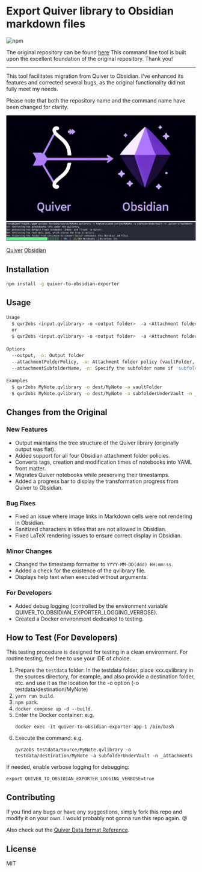 # Export Quiver library to Obsidian markdown files

![npm](https://img.shields.io/npm/v/quiver-to-obsidian-exporter)

The original repository can be found 
[here](https://github.com/Yukaii/quiver-markdown-exporter)
This command line tool is built upon the excellent foundation of the original repository.
Thank you!

---

This tool facilitates migration from Quiver to Obsidian.
 I've enhanced its features and corrected several bugs, as the original functionality did not fully meet my needs. 
 
 Please note that both the repository name and the command name have been changed for clarity.

![App Concept Image](app-concept-image.png)
![App Running Image](app-running.png)

[Quiver](https://yliansoft.com/)
[Obsidian](https://obsidian.md/)


## Installation

```bash
npm install -g quiver-to-obsidian-exporter
```

## Usage

```bash
Usage
  $ qvr2obs <input.qvlibrary> -o <output folder>  -a <Attachment folder policy>
  or
  $ qvr2obs <input.qvlibrary> -o <output folder>  -a <Attachment folder policy> -n <Attachment subfolder name if needed>

Options
  --output, -o: Output folder
  --attachmentFolderPolicy, -a: Attachment folder policy (vaultFolder, subfolderUnderVault, sameFolderAsEachFile, subfolderUnderEachFolder). 'subfolderUnderVault' and 'subfolderUnderEachFolder' require subfolder name.
  --attachmentSubfolderName, -n: Specify the subfolder name if 'subfolderUnderVault' or 'subfolderUnderEachFolder' is selected as the attachmentFolderPolicy option.

Examples
  $ qvr2obs MyNote.qvlibrary -o dest/MyNote -a vaultFolder
  $ qvr2obs MyNote.qvlibrary -o dest/MyNote -a subfolderUnderVault -n _attachments
```


## Changes from the Original

### New Features

* Output maintains the tree structure of the Quiver library (originally output was flat).
* Added support for all four Obsidian attachment folder policies.
* Converts tags, creation and modification times of notebooks into YAML front matter.
* Migrates Quiver notebooks while preserving their timestamps.
* Added a progress bar to display the transformation progress from Quiver to Obsidian.

### Bug Fixes

* Fixed an issue where image links in Markdown cells were not rendering in Obsidian.
* Sanitized characters in titles that are not allowed in Obsidian.
* Fixed LaTeX rendering issues to ensure correct display in Obsidian.

### Minor Changes

* Changed the timestamp formatter to `YYYY-MM-DD(ddd) HH:mm:ss`.
* Added a check for the existence of the qvlibrary file.
* Displays help text when executed without arguments.

### For Developers

* Added debug logging (controlled by the environment variable QUIVER_TO_OBSIDIAN_EXPORTER_LOGGING_VERBOSE).
* Created a Docker environment dedicated to testing.


## How to Test (For Developers)

This testing procedure is designed for testing in a clean environment.
For routine testing, feel free to use your IDE of choice.

1. Prepare the `testdata` folder:
    In the testdata folder, place xxx.qvlibrary in the sources directory, for example, and also provide a destination folder, etc. and use it as the location for the -o option (-o testdata/destination/MyNote)
2. `yarn run build`.
3. `npm pack`.
4. `docker compose up -d --build`.
5. Enter the Docker container: 
   e.g.
    ```
    docker exec -it quiver-to-obsidian-exporter-app-1 /bin/bash
	```
6.	Execute the command:
	e.g.
	```
	qvr2obs testdata/source/MyNote.qvlibrary -o testdata/destination/MyNote -a subfolderUnderVault -n _attachments
	```

If needed, enable verbose logging for debugging:
```
export QUIVER_TO_OBSIDIAN_EXPORTER_LOGGING_VERBOSE=true
```


## Contributing

If you find any bugs or have any suggestions, simply fork this repo and modify it on your own. I would probably not gonna run this repo again. 😝

Also check out the [Quiver Data format Reference](https://github.com/HappenApps/Quiver/wiki/Quiver-Data-Format).

## License

MIT
